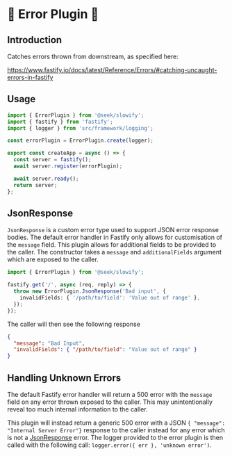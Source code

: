 # 🦥 Error Plugin 🦥

## Introduction

Catches errors thrown from downstream, as specified here:

<https://www.fastify.io/docs/latest/Reference/Errors/#catching-uncaught-errors-in-fastify>

## Usage

```typescript
import { ErrorPlugin } from '@seek/slowify';
import { fastify } from 'fastify';
import { logger } from 'src/framework/logging';

const errorPlugin = ErrorPlugin.create(logger);

export const createApp = async () => {
  const server = fastify();
  await server.register(errorPlugin);

  await server.ready();
  return server;
};
```

## JsonResponse

`JsonResponse` is a custom error type used to support JSON error response bodies. The default error handler in Fastify only allows for customisation of the `message` field. This plugin allows for additional fields to be provided to the caller. The constructor takes a `message` and `additionalFields` argument which are exposed to the caller.

```typescript
import { ErrorPlugin } from '@seek/slowify';

fastify.get('/', async (req, reply) => {
  throw new ErrorPlugin.JsonResponse('Bad input', {
    invalidFields: { '/path/to/field': 'Value out of range' },
  });
});
```

The caller will then see the following response

```json
{
  "message": "Bad Input",
  "invalidFields": { "/path/to/field": "Value out of range" }
}
```

## Handling Unknown Errors

The default Fastify error handler will return a 500 error with the `message` field on any error thrown exposed to the caller. This may unintentionally reveal too much internal information to the caller.

This plugin will instead return a generic 500 error with a JSON `{ "message": "Internal Server Error"}` response to the caller instead for any error which is not a [JsonResponse](#jsonresponse) error. The logger provided to the error plugin is then called with the following call: `logger.error({ err }, 'unknown error')`.
